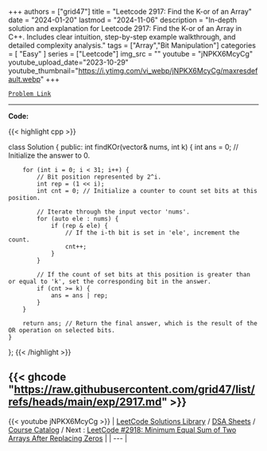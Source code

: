 
+++
authors = ["grid47"]
title = "Leetcode 2917: Find the K-or of an Array"
date = "2024-01-20"
lastmod = "2024-11-06"
description = "In-depth solution and explanation for Leetcode 2917: Find the K-or of an Array in C++. Includes clear intuition, step-by-step example walkthrough, and detailed complexity analysis."
tags = ["Array","Bit Manipulation"]
categories = [
    "Easy"
]
series = ["Leetcode"]
img_src = ""
youtube = "jNPKX6McyCg"
youtube_upload_date="2023-10-29"
youtube_thumbnail="https://i.ytimg.com/vi_webp/jNPKX6McyCg/maxresdefault.webp"
+++



[`Problem Link`](https://leetcode.com/problems/find-the-k-or-of-an-array/description/)

---
**Code:**

{{< highlight cpp >}}

class Solution {
public:
    int findKOr(vector<int>& nums, int k) {
        int ans = 0; // Initialize the answer to 0.
        
        for (int i = 0; i < 31; i++) {
            // Bit position represented by 2^i.
            int rep = (1 << i); 
            int cnt = 0; // Initialize a counter to count set bits at this position.

            // Iterate through the input vector 'nums'.
            for (auto ele : nums) {
                if (rep & ele) {
                    // If the i-th bit is set in 'ele', increment the count.
                    cnt++;
                }
            }

            // If the count of set bits at this position is greater than or equal to 'k', set the corresponding bit in the answer.
            if (cnt >= k) {
                ans = ans | rep;
            }
        }

        return ans; // Return the final answer, which is the result of the OR operation on selected bits.
    }
};
{{< /highlight >}}

{{< ghcode "https://raw.githubusercontent.com/grid47/list/refs/heads/main/exp/2917.md" >}}
---
{{< youtube jNPKX6McyCg >}}
| [LeetCode Solutions Library](https://grid47.xyz/leetcode/) / [DSA Sheets](https://grid47.xyz/sheets/) / [Course Catalog](https://grid47.xyz/courses/) / Next : [LeetCode #2918: Minimum Equal Sum of Two Arrays After Replacing Zeros](https://grid47.xyz/leetcode/solution-2918-minimum-equal-sum-of-two-arrays-after-replacing-zeros/) |
| --- |
